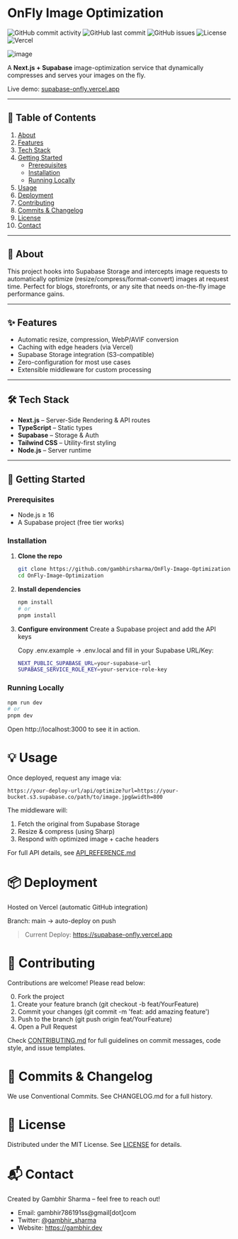 # OnFly Image Optimization

![GitHub commit activity](https://img.shields.io/github/commit-activity/m/gambhirsharma/OnFly-Image-Optimization)
![GitHub last commit](https://img.shields.io/github/last-commit/gambhirsharma/OnFly-Image-Optimization)
![GitHub issues](https://img.shields.io/github/issues/gambhirsharma/OnFly-Image-Optimization)
![License](https://img.shields.io/github/license/gambhirsharma/OnFly-Image-Optimization)
![Vercel](https://img.shields.io/badge/Vercel-000000?style=for-the-badge&logo=vercel&logoColor=white)


![image](https://github.com/user-attachments/assets/e979cc6c-b0f9-4155-9380-0f9e38da5d67)

<!--
  Replace the placeholders (e.g. YOUR-REPO, YOUR-VERCEL-URL) and remove any sections you don’t need.
-->

<!-- PROJECT BADGES: commit-activity, last-commit, issues, license, deploy -->



A **Next.js + Supabase** image-optimization service that dynamically compresses and serves your images on the fly.

Live demo: [supabase-onfly.vercel.app](https://supabase-onfly.vercel.app)

---

## 📖 Table of Contents

1. [About](#about)  
2. [Features](#features)  
3. [Tech Stack](#tech-stack)  
4. [Getting Started](#getting-started)  
   - [Prerequisites](#prerequisites)  
   - [Installation](#installation)  
   - [Running Locally](#running-locally)  
5. [Usage](#usage)  
6. [Deployment](#deployment)  
7. [Contributing](#contributing)  
8. [Commits & Changelog](#commits--changelog)  
9. [License](#license)  
10. [Contact](#contact)  

---

## 📌 About

This project hooks into Supabase Storage and intercepts image requests to automatically optimize (resize/compress/format-convert) images at request time. Perfect for blogs, storefronts, or any site that needs on-the-fly image performance gains.

---

## ✨ Features

- Automatic resize, compression, WebP/AVIF conversion  
- Caching with edge headers (via Vercel)  
- Supabase Storage integration (S3-compatible)  
- Zero-configuration for most use cases  
- Extensible middleware for custom processing  

---

## 🛠 Tech Stack

- **Next.js** – Server-Side Rendering & API routes  
- **TypeScript** – Static types  
- **Supabase** – Storage & Auth  
- **Tailwind CSS** – Utility-first styling  
- **Node.js** – Server runtime  

---

## 🚀 Getting Started

### Prerequisites

- Node.js ≥ 16  
- A Supabase project (free tier works)  

### Installation

1. **Clone the repo**  
   ```bash
   git clone https://github.com/gambhirsharma/OnFly-Image-Optimization.git
   cd OnFly-Image-Optimization
   ```
   
2. **Install dependencies**
    ```bash
    npm install
    # or
    pnpm install
    ```

3. **Configure environment**
   Create a Supabase project and add the API keys

   Copy .env.example → .env.local and fill in your Supabase URL/Key:
   ```bash 
   NEXT_PUBLIC_SUPABASE_URL=your-supabase-url
   SUPABASE_SERVICE_ROLE_KEY=your-service-role-key
   ```

### Running Locally
   ```bash
   npm run dev
   # or
   pnpm dev
   ```
   Open http://localhost:3000 to see it in action.

# 💡 Usage

Once deployed, request any image via:

```url
https://your-deploy-url/api/optimize?url=https://your-bucket.s3.supabase.co/path/to/image.jpg&width=800
```
The middleware will:

1. Fetch the original from Supabase Storage
2. Resize & compress (using Sharp)
3. Respond with optimized image + cache headers

For full API details, see [API_REFERENCE.md](API_REFERENCE.md) 

# 📦 Deployment
Hosted on Vercel (automatic GitHub integration)

Branch: main → auto-deploy on push

> Current Deploy:
> https://supabase-onfly.vercel.app

# 🤝 Contributing
Contributions are welcome! Please read below:

0. Fork the project
0. Create your feature branch (git checkout -b feat/YourFeature)
0. Commit your changes (git commit -m 'feat: add amazing feature')
0. Push to the branch (git push origin feat/YourFeature)
0. Open a Pull Request

Check [CONTRIBUTING.md](CONTRIBUTING.md) for full guidelines on commit messages, code style, and issue templates.

# 📝 Commits & Changelog
We use Conventional Commits.
See CHANGELOG.md for a full history.

# 📄 License
Distributed under the MIT License. See [LICENSE](LICENSE) for details.

# 📬 Contact
Created by Gambhir Sharma – feel free to reach out!

* Email: gambhir786191ss@gmail[dot]com
* Twitter: [@gambhir_sharma](https://www.x.comgambhir_sharma)
* Website: https://gambhir.dev

